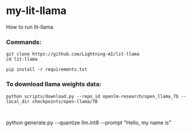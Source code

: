 # my-lit-llama
How to run lit-llama

### Commands:

```
git clone https://github.com/Lightning-AI/lit-llama
cd lit-llama
```
```
pip install -r requirements.txt
```

### To download llama weights data:

```python scripts/download.py --repo_id openlm-research/open_llama_7b --local_dir checkpoints/open-llama/7B```
```


```
python generate.py --quantize llm.int8 --prompt "Hello, my name is"
```
